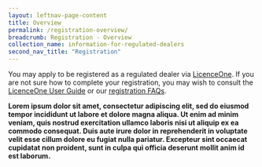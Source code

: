 ```yaml
---
layout: leftnav-page-content
title: Overview
permalink: /registration-overview/
breadcrumb: Registration - Overview
collection_name: information-for-regulated-dealers
second_nav_title: "Registration"
---
```


You may apply to be registered as a regulated dealer via [LicenceOne](https://licence1.business.gov.sg/web/frontier/home). 
If you are not sure how to complete your registration, you may wish to consult the [LicenceOne User Guide](https://licence1.business.gov.sg/web/frontier/help/apply-for-new-licence) or our [registration FAQs](/registration-faqs/).

**Lorem ipsum dolor sit amet, consectetur adipiscing elit, sed do eiusmod tempor incididunt ut labore et dolore magna aliqua. Ut enim ad minim veniam, quis nostrud exercitation ullamco laboris nisi ut aliquip ex ea commodo consequat. Duis aute irure dolor in reprehenderit in voluptate velit esse cillum dolore eu fugiat nulla pariatur. Excepteur sint occaecat cupidatat non proident, sunt in culpa qui officia deserunt mollit anim id est laborum.**
